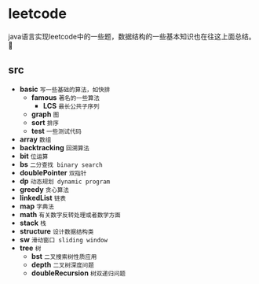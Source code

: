 # leetcode
java语言实现leetcode中的一些题，数据结构的一些基本知识也在往这上面总结。:turtle:
## src
- **basic**                     `写一些基础的算法，如快排`
   - **famous**                   `著名的一些算法`
      - **LCS**                      `最长公共子序列`
   - **graph**                   `图`
   - **sort**                   `排序`
   - **test**                   `一些测试代码`
- **array**                        `数组`   
- **backtracking**                        `回溯算法`   
- **bit**                        `位运算`   
- **bs**                        `二分查找 binary search`
- **doublePointer**             `双指针`
- **dp**                        `动态规划 dynamic program`
- **greedy**                    `贪心算法`
- **linkedList**               `链表`
- **map**                      `字典法`
- **math**                      `有关数字反转处理或者数学方面`
- **stack**                     `栈`
- **structure**                     `设计数据结构类`
- **sw**                        `滑动窗口 sliding window`
- **tree**                     `树`
   - **bst**                     `二叉搜索树性质应用`
   - **depth**                   `二叉树深度问题`
   - **doubleRecursion**         `树双递归问题`
